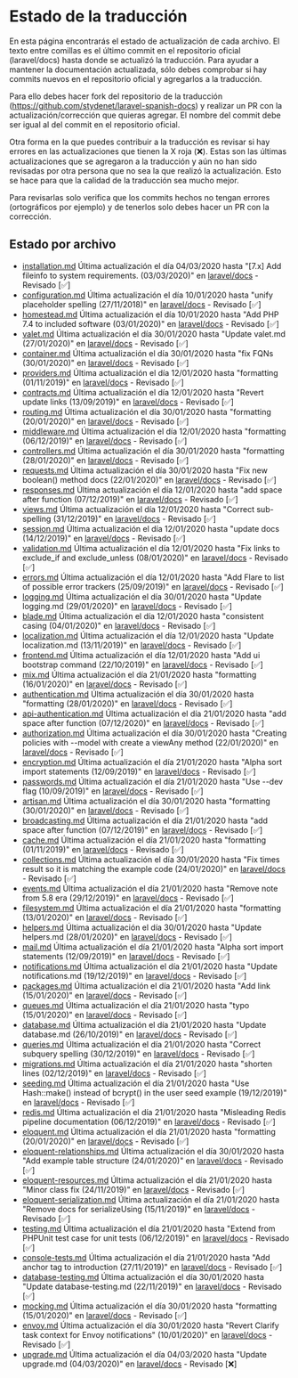 # Estado de la traducción

En esta página encontrarás el estado de actualización de cada archivo. El texto entre comillas es el último commit en el repositorio oficial (laravel/docs) hasta donde se actualizó la traducción. Para ayudar a mantener la documentación actualizada, sólo debes comprobar si hay commits nuevos en el repositorio oficial y agregarlos a la traducción. 

Para ello debes hacer fork del repositorio de la traducción (https://github.com/stydenet/laravel-spanish-docs) y realizar un PR con la actualización/corrección que quieras agregar. El nombre del commit debe ser igual al del commit en el repositorio oficial. 

Otra forma en la que puedes contribuir a la traducción es revisar si hay errores en las actualizaciones que tienen la X roja (&#10060;). Estas son las últimas actualizaciones que se agregaron a la traducción y aún no han sido revisadas por otra persona que no sea la que realizó la actualización. Esto se hace para que la calidad de la traducción sea mucho mejor.

Para revisarlas solo verifica que los commits hechos no tengan errores (ortográficos por ejemplo) y de tenerlos solo debes hacer un PR con la corrección.

## Estado por archivo

- [installation.md](https://github.com/StydeNet/laravel-spanish-docs/blob/7.0_press/docs/installation.md) Última actualización el día 04/03/2020 hasta "[7.x] Add fileinfo to system requirements. (03/03/2020)" en [laravel/docs](https://github.com/laravel/docs/commits/7.x/installation.md) - Revisado [&#9989;]
- [configuration.md](https://github.com/StydeNet/laravel-spanish-docs/blob/7.0_press/docs/configuration.md) Última actualización el día 10/01/2020 hasta "unify placeholder spelling (27/11/2018)" en [laravel/docs](https://github.com/laravel/docs/commits/7.x/configuration.md) - Revisado [&#9989;]
- [homestead.md](https://github.com/StydeNet/laravel-spanish-docs/blob/7.0_press/docs/homestead.md) Última actualización el día 10/01/2020 hasta "Add PHP 7.4 to included software (03/01/2020)" en [laravel/docs](https://github.com/laravel/docs/commits/7.x/homestead.md) - Revisado [&#9989;]
- [valet.md](https://github.com/StydeNet/laravel-spanish-docs/blob/7.0_press/docs/valet.md) Última actualización el día 30/01/2020 hasta "Update valet.md (27/01/2020)" en [laravel/docs](https://github.com/laravel/docs/commits/7.x/valet.md) - Revisado [&#9989;]
- [container.md](https://github.com/StydeNet/laravel-spanish-docs/blob/7.0_press/docs/container.md) Última actualización el día 30/01/2020 hasta "fix FQNs (30/01/2020)" en [laravel/docs](https://github.com/laravel/docs/commits/7.x/container.md) - Revisado [&#9989;]
- [providers.md](https://github.com/StydeNet/laravel-spanish-docs/blob/7.0_press/docs/providers.md) Última actualización el día 12/01/2020 hasta "formatting (01/11/2019)" en [laravel/docs](https://github.com/laravel/docs/commits/7.x/providers.md) - Revisado [&#9989;]
- [contracts.md](https://github.com/StydeNet/laravel-spanish-docs/blob/7.0_press/docs/contracts.md) Última actualización el día 12/01/2020 hasta "Revert update links (13/09/2019)" en [laravel/docs](https://github.com/laravel/docs/commits/7.x/contracts.md) - Revisado [&#9989;]
- [routing.md](https://github.com/StydeNet/laravel-spanish-docs/blob/7.0_press/docs/routing.md) Última actualización el día 30/01/2020 hasta "formatting (20/01/2020)" en [laravel/docs](https://github.com/laravel/docs/commits/7.x/routing.md) - Revisado [&#9989;]
- [middleware.md](https://github.com/StydeNet/laravel-spanish-docs/blob/7.0_press/docs/middleware.md) Última actualización el día 12/01/2020 hasta "formatting (06/12/2019)" en [laravel/docs](https://github.com/laravel/docs/commits/7.x/middleware.md) - Revisado [&#9989;]
- [controllers.md](https://github.com/StydeNet/laravel-spanish-docs/blob/7.0_press/docs/controllers.md) Última actualización el día 30/01/2020 hasta "formatting (28/01/2020)" en [laravel/docs](https://github.com/laravel/docs/commits/7.x/controllers.md) - Revisado [&#9989;]
- [requests.md](https://github.com/StydeNet/laravel-spanish-docs/blob/7.0_press/docs/requests.md) Última actualización el día 30/01/2020 hasta "Fix new boolean() method docs (22/01/2020)" en [laravel/docs](https://github.com/laravel/docs/commits/7.x/requests.md) - Revisado [&#9989;]
- [responses.md](https://github.com/StydeNet/laravel-spanish-docs/blob/7.0_press/docs/responses.md) Última actualización el día 12/01/2020 hasta "add space after function (07/12/2019)" en [laravel/docs](https://github.com/laravel/docs/commits/7.x/responses.md) - Revisado [&#9989;]
- [views.md](https://github.com/StydeNet/laravel-spanish-docs/blob/7.0_press/docs/views.md) Última actualización el día 12/01/2020 hasta "Correct sub-spelling (31/12/2019)" en [laravel/docs](https://github.com/laravel/docs/commits/7.x/views.md) - Revisado [&#9989;]
- [session.md](https://github.com/StydeNet/laravel-spanish-docs/blob/7.0_press/docs/session.md) Última actualización el día 12/01/2020 hasta "update docs (14/12/2019)" en [laravel/docs](https://github.com/laravel/docs/commits/7.x/session.md) - Revisado [&#9989;]
- [validation.md](https://github.com/StydeNet/laravel-spanish-docs/blob/7.0_press/docs/validation.md) Última actualización el día 12/01/2020 hasta "Fix links to exclude_if and exclude_unless (08/01/2020)" en [laravel/docs](https://github.com/laravel/docs/commits/7.x/validation.md) - Revisado [&#9989;]
- [errors.md](https://github.com/StydeNet/laravel-spanish-docs/blob/7.0_press/docs/errors.md) Última actualización el día 12/01/2020 hasta "Add Flare to list of possible error trackers (25/09/2019)" en [laravel/docs](https://github.com/laravel/docs/commits/7.x/errors.md) - Revisado [&#9989;]
- [logging.md](https://github.com/StydeNet/laravel-spanish-docs/blob/7.0_press/docs/logging.md) Última actualización el día 30/01/2020 hasta "Update logging.md (29/01/2020)" en [laravel/docs](https://github.com/laravel/docs/commits/7.x/logging.md) - Revisado [&#9989;]
- [blade.md](https://github.com/StydeNet/laravel-spanish-docs/blob/7.0_press/docs/blade.md) Última actualización el día 12/01/2020 hasta "consistent casing (04/01/2020)" en [laravel/docs](https://github.com/laravel/docs/commits/7.x/blade.md) - Revisado [&#9989;]
- [localization.md](https://github.com/StydeNet/laravel-spanish-docs/blob/7.0_press/docs/localization.md) Última actualización el día 12/01/2020 hasta "Update localization.md (13/11/2019)" en [laravel/docs](https://github.com/laravel/docs/commits/7.x/localization.md) - Revisado [&#9989;]
- [frontend.md](https://github.com/StydeNet/laravel-spanish-docs/blob/7.0_press/docs/frontend.md) Última actualización el día 12/01/2020 hasta "Add ui bootstrap command (22/10/2019)" en [laravel/docs](https://github.com/laravel/docs/commits/7.x/frontend.md) - Revisado [&#9989;]
- [mix.md](https://github.com/StydeNet/laravel-spanish-docs/blob/7.0_press/docs/mix.md) Última actualización el día 21/01/2020 hasta "formatting (16/01/2020)" en [laravel/docs](https://github.com/laravel/docs/commits/7.x/mix.md) - Revisado [&#9989;]
- [authentication.md](https://github.com/StydeNet/laravel-spanish-docs/blob/7.0_press/docs/authentication.md) Última actualización el día 30/01/2020 hasta "formatting (28/01/2020)" en [laravel/docs](https://github.com/laravel/docs/commits/7.x/authentication.md) - Revisado [&#9989;]
- [api-authentication.md](https://github.com/StydeNet/laravel-spanish-docs/blob/7.0_press/docs/api-authentication.md) Última actualización el día 21/01/2020 hasta "add space after function (07/12/2020)" en [laravel/docs](https://github.com/laravel/docs/commits/7.x/api-authentication.md) - Revisado [&#9989;]
- [authorization.md](https://github.com/StydeNet/laravel-spanish-docs/blob/7.0_press/docs/authorization.md) Última actualización el día 30/01/2020 hasta "Creating policies with --model with create a viewAny method (22/01/2020)" en [laravel/docs](https://github.com/laravel/docs/commits/7.x/authorization.md) - Revisado [&#9989;]
- [encryption.md](https://github.com/StydeNet/laravel-spanish-docs/blob/7.0_press/docs/encryption.md) Última actualización el día 21/01/2020 hasta "Alpha sort import statements (12/09/2019)" en [laravel/docs](https://github.com/laravel/docs/commits/7.x/encryption.md) - Revisado [&#9989;]
- [passwords.md](https://github.com/StydeNet/laravel-spanish-docs/blob/7.0_press/docs/passwords.md) Última actualización el día 21/01/2020 hasta "Use --dev flag (10/09/2019)" en [laravel/docs](https://github.com/laravel/docs/commits/7.x/passwords.md) - Revisado [&#9989;]
- [artisan.md](https://github.com/StydeNet/laravel-spanish-docs/blob/7.0_press/docs/artisan.md) Última actualización el día 30/01/2020 hasta "formatting (30/01/2020)" en [laravel/docs](https://github.com/laravel/docs/commits/7.x/artisan.md) - Revisado [&#9989;]
- [broadcasting.md](https://github.com/StydeNet/laravel-spanish-docs/blob/7.0_press/docs/broadcasting.md) Última actualización el día 21/01/2020 hasta "add space after function (07/12/2019)" en [laravel/docs](https://github.com/laravel/docs/commits/7.x/broadcasting.md) - Revisado [&#9989;]
- [cache.md](https://github.com/StydeNet/laravel-spanish-docs/blob/7.0_press/docs/cache.md) Última actualización el día 21/01/2020 hasta "formatting (01/11/2019)" en [laravel/docs](https://github.com/laravel/docs/commits/7.x/cache.md) - Revisado [&#9989;]
- [collections.md](https://github.com/StydeNet/laravel-spanish-docs/blob/7.0_press/docs/collections.md) Última actualización el día 30/01/2020 hasta "Fix times result so it is matching the example code (24/01/2020)" en [laravel/docs](https://github.com/laravel/docs/commits/7.x/collections.md) - Revisado [&#9989;]
- [events.md](https://github.com/StydeNet/laravel-spanish-docs/blob/7.0_press/docs/events.md) Última actualización el día 21/01/2020 hasta "Remove note from 5.8 era (29/12/2019)" en [laravel/docs](https://github.com/laravel/docs/commits/7.x/events.md) - Revisado [&#9989;]
- [filesystem.md](https://github.com/StydeNet/laravel-spanish-docs/blob/7.0_press/docs/filesystem.md) Última actualización el día 21/01/2020 hasta "formatting (13/01/2020)" en [laravel/docs](https://github.com/laravel/docs/commits/7.x/filesystem.md) - Revisado [&#9989;]
- [helpers.md](https://github.com/StydeNet/laravel-spanish-docs/blob/7.0_press/docs/helpers.md) Última actualización el día 30/01/2020 hasta "Update helpers.md (28/01/2020)" en [laravel/docs](https://github.com/laravel/docs/commits/7.x/helpers.md) - Revisado [&#9989;]
- [mail.md](https://github.com/StydeNet/laravel-spanish-docs/blob/7.0_press/docs/mail.md) Última actualización el día 21/01/2020 hasta "Alpha sort import statements (12/09/2019)" en [laravel/docs](https://github.com/laravel/docs/commits/7.x/mail.md) - Revisado [&#9989;]
- [notifications.md](https://github.com/StydeNet/laravel-spanish-docs/blob/7.0_press/docs/notifications.md) Última actualización el día 21/01/2020 hasta "Update notifications.md (19/12/2019)" en [laravel/docs](https://github.com/laravel/docs/commits/7.x/notifications.md) - Revisado [&#9989;]
- [packages.md](https://github.com/StydeNet/laravel-spanish-docs/blob/7.0_press/docs/packages.md) Última actualización el día 21/01/2020 hasta "Add link (15/01/2020)" en [laravel/docs](https://github.com/laravel/docs/commits/7.x/packages.md) - Revisado [&#9989;]
- [queues.md](https://github.com/StydeNet/laravel-spanish-docs/blob/7.0_press/docs/queues.md) Última actualización el día 21/01/2020 hasta "typo (15/01/2020)" en [laravel/docs](https://github.com/laravel/docs/commits/7.x/queues.md) - Revisado [&#9989;]
- [database.md](https://github.com/StydeNet/laravel-spanish-docs/blob/7.0_press/docs/database.md) Última actualización el día 21/01/2020 hasta "Update database.md (26/10/2019)" en [laravel/docs](https://github.com/laravel/docs/commits/7.x/database.md) - Revisado [&#9989;]
- [queries.md](https://github.com/StydeNet/laravel-spanish-docs/blob/7.0_press/docs/queries.md) Última actualización el día 21/01/2020 hasta "Correct subquery spelling (30/12/2019)" en [laravel/docs](https://github.com/laravel/docs/commits/7.x/queries.md) - Revisado [&#9989;]
- [migrations.md](https://github.com/StydeNet/laravel-spanish-docs/blob/7.0_press/docs/migrations.md) Última actualización el día 21/01/2020 hasta "shorten lines (02/12/2019)" en [laravel/docs](https://github.com/laravel/docs/commits/7.x/migrations.md) - Revisado [&#9989;]
- [seeding.md](https://github.com/StydeNet/laravel-spanish-docs/blob/7.0_press/docs/seeding.md) Última actualización el día 21/01/2020 hasta "Use Hash::make() instead of bcrypt() in the user seed example (19/12/2019)" en [laravel/docs](https://github.com/laravel/docs/commits/7.x/seeding.md) - Revisado [&#9989;]
- [redis.md](https://github.com/StydeNet/laravel-spanish-docs/blob/7.0_press/docs/redis.md) Última actualización el día 21/01/2020 hasta "Misleading Redis pipeline documentation (06/12/2019)" en [laravel/docs](https://github.com/laravel/docs/commits/7.x/redis.md) - Revisado [&#9989;]
- [eloquent.md](https://github.com/StydeNet/laravel-spanish-docs/blob/7.0_press/docs/eloquent.md) Última actualización el día 21/01/2020 hasta "formatting (20/01/2020)" en [laravel/docs](https://github.com/laravel/docs/commits/7.x/eloquent.md) - Revisado [&#9989;]
- [eloquent-relationships.md](https://github.com/StydeNet/laravel-spanish-docs/blob/7.0_press/docs/eloquent-relationships.md) Última actualización el día 30/01/2020 hasta "Add example table structure (24/01/2020)" en [laravel/docs](https://github.com/laravel/docs/commits/7.x/eloquent-relationships.md) - Revisado [&#9989;]
- [eloquent-resources.md](https://github.com/StydeNet/laravel-spanish-docs/blob/7.0_press/docs/eloquent-resources.md) Última actualización el día 21/01/2020 hasta "Minor class fix (24/11/2019)" en [laravel/docs](https://github.com/laravel/docs/commits/7.x/eloquent-resources.md) - Revisado [&#9989;]
- [eloquent-serialization.md](https://github.com/StydeNet/laravel-spanish-docs/blob/7.0_press/docs/eloquent-serialization.md) Última actualización el día 21/01/2020 hasta "Remove docs for serializeUsing (15/11/2019)" en [laravel/docs](https://github.com/laravel/docs/commits/7.x/eloquent-serialization.md) - Revisado [&#9989;]
- [testing.md](https://github.com/StydeNet/laravel-spanish-docs/blob/7.0_press/docs/testing.md) Última actualización el día 21/01/2020 hasta "Extend from PHPUnit test case for unit tests (06/12/2019)" en [laravel/docs](https://github.com/laravel/docs/commits/7.x/testing.md) - Revisado [&#9989;]
- [console-tests.md](https://github.com/StydeNet/laravel-spanish-docs/blob/7.0_press/docs/console-tests.md) Última actualización el día 21/01/2020 hasta "Add anchor tag to introduction (27/11/2019)" en [laravel/docs](https://github.com/laravel/docs/commits/7.x/console-tests.md) - Revisado [&#9989;]
- [database-testing.md](https://github.com/StydeNet/laravel-spanish-docs/blob/7.0_press/docs/database-testing.md) Última actualización el día 30/01/2020 hasta "Update database-testing.md (22/11/2019)" en [laravel/docs](https://github.com/laravel/docs/commits/7.x/database-testing.md) - Revisado [&#9989;]
- [mocking.md](https://github.com/StydeNet/laravel-spanish-docs/blob/7.0_press/docs/mocking.md) Última actualización el día 30/01/2020 hasta "formatting (15/01/2020)" en [laravel/docs](https://github.com/laravel/docs/commits/7.x/mocking.md) - Revisado [&#9989;]
- [envoy.md](https://github.com/StydeNet/laravel-spanish-docs/blob/7.0_press/docs/envoy.md) Última actualización el día 30/01/2020 hasta "Revert Clarify task context for Envoy notifications" (10/01/2020)" en [laravel/docs](https://github.com/laravel/docs/commits/7.x/envoy.md) - Revisado [&#9989;]
- [upgrade.md](https://github.com/StydeNet/laravel-spanish-docs/blob/7.0_press/docs/upgrade.md) Última actualización el día 04/03/2020 hasta "Update upgrade.md (04/03/2020)" en [laravel/docs](https://github.com/laravel/docs/commits/7.x/envoy.md) - Revisado [&#10060;]